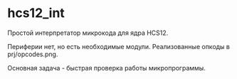 # hcs12_int
Простой интерпретатор микрокода для ядра HCS12.

Периферии нет, но есть необходимые модули.
Реализованные опкоды в prj/opcodes.png.

Основная задача - быстрая проверка работы микропрограммы.
